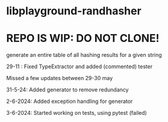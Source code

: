 # libplayground-randhasher
# REPO IS WIP: DO NOT CLONE!
generate an entire table of all hashing results for a given string

29-11 : Fixed TypeExtractor and added (commented) tester

Missed a few updates between 29-30 may

31-5-24: Added generator to remove redundancy

2-6-2024: Added exception handling for generator

3-6-2024: Started working on tests, using pytest (failed)
